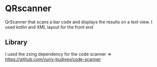 # QRscanner
QrScanner that scans a bar code and displays the results on a text view. I used kotlin and XML layout for the front end
## Library
I used the zxing dependency for the code scanner =>
https://github.com/yuriy-budiyev/code-scanner


